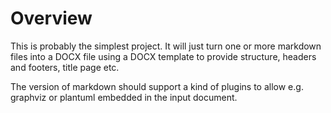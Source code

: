 # Overview

This is probably the simplest project. It will just turn one or more markdown
files into a DOCX file using a DOCX template to provide structure, headers
and footers, title page etc.

The version of markdown should support a kind of plugins to allow e.g.
graphviz or plantuml embedded in the input document.



